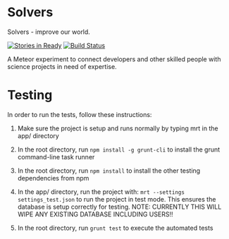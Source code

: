 Solvers
=======

Solvers - improve our world.

[![Stories in Ready](https://badge.waffle.io/solvers/solvers.png?label=ready)](https://waffle.io/solvers/solvers)
[![Build Status](https://travis-ci.org/solvers/solvers.png?branch=master)](https://travis-ci.org/solvers/solvers)

A Meteor experiment to connect developers and other skilled people with science projects in need of expertise.

Testing
==

In order to run the tests, follow these instructions:

1. Make sure the project is setup and runs normally by typing mrt in the app/ directory

2. In the root directory, run ```npm install -g grunt-cli``` to install the grunt command-line task runner

3. In the root directory, run ```npm install``` to install the other testing dependencies from npm

4. In the app/ directory, run the project with: ```mrt --settings settings_test.json``` to run the project in test mode. This ensures the database is setup correctly for testing. NOTE: CURRENTLY THIS WILL WIPE ANY EXISTING DATABASE INCLUDING USERS!!

5. In the root directory, run ```grunt test``` to execute the automated tests
